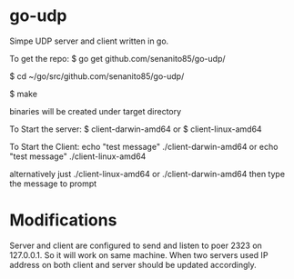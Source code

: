 go-udp
======

Simpe UDP server and client written in go.

To get the repo:
$ go get github.com/senanito85/go-udp/

$ cd ~/go/src/github.com/senanito85/go-udp/

$ make

binaries will be created under target directory

To Start the server: 
$ client-darwin-amd64
or
$ client-linux-amd64


To Start the Client:
echo "test message" ./client-darwin-amd64
or
echo "test message" ./client-linux-amd64

alternatively just ./client-linux-amd64 or ./client-darwin-amd64
then type the message to prompt

Modifications
=====
Server and client are configured to send and listen to poer 2323 on 127.0.0.1. So it will work on same machine.
When two servers used IP address on both client and server should be updated accordingly.
